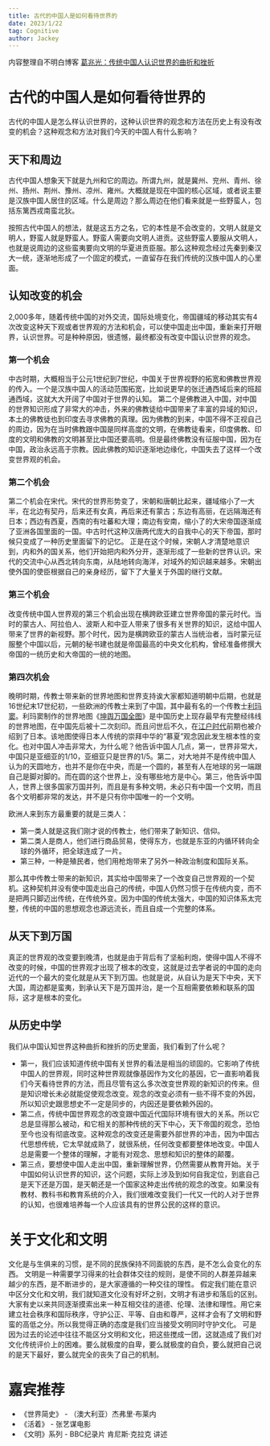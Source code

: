 ```yaml
---
title: 古代的中国人是如何看待世界的
date: 2023/1/22
tag: Cognitive
author: Jackey
---
```



内容整理自不明白博客 [葛兆光：传统中国人认识世界的曲折和挫折](https://www.youtube.com/watch?v=NY7xWIupSAc)

# 古代的中国人是如何看待世界的

古代的中国人是怎么样认识世界的，这种认识世界的观念和方法在历史上有没有改变的机会？这种观念和方法对我们今天的中国人有什么影响？

## 天下和周边

古代中国人想象天下就是九州和它的周边。所谓九州，就是冀州、兖州、青州、徐州、扬州、荆州、豫州、凉州、雍州。大概就是现在中国的核心区域，或者说主要是汉族中国人居住的区域。什么是周边？那么周边在他们看来就是一些野蛮人，包括东篱西戎南蛮北狄。

按照古代中国人的想法，就是这五方之名，它的本性是不会改变的，文明人就是文明人，野蛮人就是野蛮人。野蛮人需要向文明人进贡。这些野蛮人要服从文明人，也就是说周边的这些蛮夷要向文明的华夏进贡臣服。那么这种观念经过先秦到秦汉大一统，逐渐地形成了一个固定的模式，一直留存在我们传统的汉族中国人的心里面。

## 认知改变的机会

2,000多年，随着传统中国的对外交流，国际处境变化，帝国疆域的移动其实有4次改变这种天下观或者世界观的方法和机会，可以使中国走出中国，重新来打开眼界，认识世界。可是种种原因，很遗憾，最终都没有改变中国认识世界的观念。

### 第一个机会

中古时期，大概相当于公元1世纪到7世纪，中国关于世界视野的拓宽和佛教世界观的传入。一个是汉族中国人的活动范围拓宽，比如说更早的张迁通西域后来的班超通西域，这就大大开阔了中国对于世界的认知。
第二个是佛教进入中国，对中国的世界知识形成了非常大的冲击，外来的佛教徒给中国带来了丰富的异域的知识，本土的佛教徒也到印度去寻求佛教的真理。因为佛教的到来，中国不得不正视自己的周边，因为在当时佛教跟中国是同样高度的文明，在佛教徒看来，印度佛教、印度的文明和佛教的文明甚至比中国还要高明。但是最终佛教没有征服中国，因为在中国，政治永远高于宗教。因此佛教的知识逐渐地边缘化，中国失去了这样一个改变世界观的机会。

### 第二个机会

第二个机会在宋代。宋代的世界形势变了，宋朝和唐朝比起来，疆域缩小了一大半，在北边有契丹，后来还有女真，再后来还有蒙古；东边有高丽，在远隔海还有日本；西边有西夏，西南的有吐蕃和大理；南边有安南，缩小了的大宋帝国逐渐成了亚洲各国里面的一国。中古时代这种汉唐两代庞大的自我中心的天下帝国，那时候只变成了一种历史里面留下的记忆。
正是在这个时候，宋朝人才清楚地意识到，内和外的国关系，他们开始把内和外分开，逐渐形成了一些新的世界认识。宋代的交流中心从西北转向东南，从陆地转向海洋，对域外的知识越来越多。宋朝出使外国的使臣根据自己的亲身经历，留下了大量关于外国的继行文献。

### 第三个机会

改变传统中国人世界观的第三个机会出现在横跨欧亚建立世界帝国的蒙元时代。当时的蒙古人、阿拉伯人、波斯人和中亚人带来了很多有关世界的知识，这给中国人带来了世界的新视野。那个时代，因为是横跨欧亚的蒙古人当统治者，当时蒙元征服整个中国以后，元朝的秘书建也就是帝国最高的中央文化机构，曾经准备修撰大帝国的一统历史和大帝国的一统的地图。

### 第四次机会

晚明时期，传教士带来新的世界地图和世界支持诶大家都知道明朝中后期，也就是16世纪末17世纪初，一些欧洲的传教士来到了中国，其中最有名的一个传教士[利玛窦](https://zh.wikipedia.org/wiki/%E5%88%A9%E7%8E%9B%E7%AA%A6)。利玛窦制作的世界地图《[坤舆万国全图](https://zh.wikipedia.org/wiki/%E5%9D%A4%E8%88%86%E4%B8%87%E5%9B%BD%E5%85%A8%E5%9B%BE "坤舆万国全图")》是中国历史上现存最早有完整经纬线的世界地图，在中国先后被十二次刻印。而且问世后不久，在[江户时代](https://zh.wikipedia.org/wiki/%E6%B1%9F%E6%88%B7%E6%97%B6%E4%BB%A3 "江户时代")前期也被介绍到了日本。该地图使得日本人传统的崇拜中华的“慕夏”观念因此发生根本性的变化。也对中国人冲击非常大，为什么呢？他告诉中国人几点，第一，世界非常大，中国只是亚细亚的1/10，亚细亚只是世界的1/5。第二，对大地并不是传统中国人认为的天圆地方，也并不是你在中央，而是一个圆的，甚至有人在地球的另一端跟自己是脚对脚的。而在圆的这个世界上，没有哪些地方是中心。第三，他告诉中国人，世界上很多国家万国并列，而且是有多种文明，未必只有中国一个文明，而且各个文明都非常的发达，并不是只有你中国唯一的一个文明。

欧洲人来到东方最重要的就是三类人：

* 第一类人就是这我们刚才说的传教士，他们带来了新知识、信仰。
* 第二类人是商人，他们进行商品贸易，使得东方，也就是东亚的内循环转向全球的外循环，把全球连成了一片。
* 第三种，一种是殖民者，他们用枪炮带来了另外一种政治制度和国际关系。

那么其中传教士带来的新知识，其实给中国带来了一个改变自己世界观的一个契机。这种契机并没有使中国走出自己的传统，中国人仍然习惯于在传统内变，而不是把两只脚迈出传统，在传统外变。因为中国的传统太强大，中国的知识体系太完整，传统的中国的思想观念也源远流长，而且自成一个完整的体系。

## 从天下到万国

真正的世界观的改变要到晚清，也就是由于背后有了坚船利炮，使得中国人不得不改变的时候，中国的世界观才出现了根本的改变，这就是过去学者说的中国的走向近代的一个最大的变化就是从天下到万国。也就是说，从自认为是天下中央，天下大国，周边都是蛮夷，到承认天下是万国并治，是一个互相需要依赖和联系的国际，这才是根本的变化。

## 从历史中学

我们从中国认知世界这种曲折和挫折的历史里面，我们看到了什么呢？

* 第一，我们应该知道传统中国有关世界的看法是相当的顽固的。它影响了传统中国人的世界观，同时这种世界观就像基因作为文化的基因，它一直影响着我们今天看待世界的方法，而且尽管有这么多次改变世界观的新知识的传来。但是知识增长未必就能促使观念改变。观念的改变必须有一些不得不变的外因，所以知识史跟思想史不一定是同步的，内因还是要依赖外因的。
* 第二点，传统中国世界观念的改变跟中国近代国际环境有很大的关系。所以它总是显得那么被动，和它相关的那种传统的天下中心，天下帝国的观念，恐怕至今也没有彻底改变。这种观念的改变还是需要外部世界的冲击，因为中国古代思想传统，它太早就成熟了，就很系统，任何改变都要整体地改变。中国人总是需要一个整体的理解，才能有对观念、思想和知识的整体的颠覆。
* 第三点，要想使中国人走出中国，重新理解世界，仍然需要从教育开始。关于中国如何认识世界的知识，这个问题，实际上涉及到如何自我定位，到底自己是天下还是万国，是天朝还是一个国家这种走出传统的观念的改变。如果没有教材、教科书和教育系统的介入，我们很难改变我们一代又一代的人对于世界的认知，也很难培养每一个人应该具有的世界公民的这样的意识。

# 关于文化和文明

文化是与生俱来的习惯，是不同的民族保持不同面貌的东西，是不怎么会变化的东西。
文明是一种需要学习得来的社会群体交往的规则，是使不同的人群差异越来越少的东西，是不断进步的，是大家遵循的一种交往的理性。
假定我们能在意识中区分文化和文明，我们就知道文化没有好坏之别，文明才有进步和落后的区别。大家有史以来共同逐渐摸索出来一种互相交往的道德、伦理、法律和理性。用它来建立社会秩序和国际秩序，守护公正、平等、自由和尊严，这样才会有了文明和野蛮的高低之分。所以我觉得正确的态度是我们应当接受文明同时守护文化。
可是因为过去的论述中往往不能区分文明和文化，把这些搅成一团，这就造成了我们对文化传统评价上的困难。要么就极度的自卑，要么就极度的自负，要么就把自己说的是天下最好，要么就完全的丧失了自己的机制。

# 嘉宾推荐

* 《世界简史》 - （澳大利亚）杰弗里·布莱内
* 《活着》 - 张艺谋电影
* 《文明》系列 - BBC纪录片 肯尼斯·克拉克 讲述
